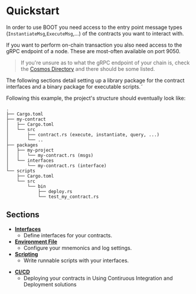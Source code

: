 # Quickstart

In order to use BOOT you need access to the entry point message types (`InstantiateMsg`,`ExecuteMsg`,...) of the contracts you want to interact with.

If you want to perform on-chain transaction you also need access to the gRPC endpoint of a node. These are most-often available on port 9050.

> If you're unsure as to what the gRPC endpoint of your chain is, check the [Cosmos Directory](https://cosmos.directory) and there should be some listed.

The following sections detail setting up a library package for the contract interfaces and a binary package for executable scripts.˜

Following this example, the project's structure should eventually look like:

```path
.
├── Cargo.toml
├── my-contract
│   ├── Cargo.toml
│   └── src
│       ├── contract.rs (execute, instantiate, query, ...)
│       └── ..
├── packages
│   ├── my-project
│   │   └── my-contract.rs (msgs)
│   └── interfaces
│       └── my-contract.rs (interface)
└── scripts
    ├── Cargo.toml
    └── src
        └── bin
            ├── deploy.rs
            └── test_my_contract.rs
```

## Sections
- **[Interfaces](./interfaces.md)**
    * Define interfaces for your contracts.
- **[Environment File](./env-variable.md)**
    * Configure your mnemonics and log settings.
- **[Scripting](./scripting.md)**
    * Write runnable scripts with your interfaces.
* **[CI/CD](./ci-cd.md)**
	* Deploying your contracts in Using Contiruous Integration and Deployment solutions
